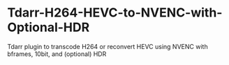 # Tdarr-H264-HEVC-to-NVENC-with-Optional-HDR
Tdarr plugin to transcode H264 or reconvert HEVC using NVENC with bframes, 10bit, and (optional) HDR
